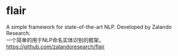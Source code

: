 # flair 
A simple framework for state-of-the-art NLP. Developed by Zalando Research.  
一个简单的用于NLP命名实体识别的框架。   
https://github.com/zalandoresearch/flair
